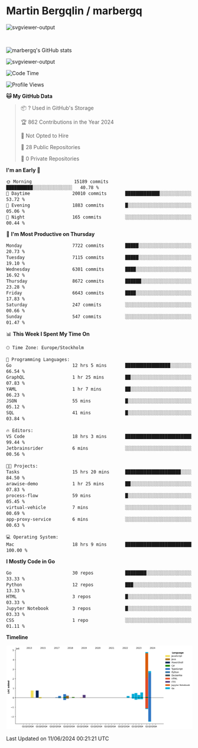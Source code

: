 # Martin Bergqlin / marbergq

![svgviewer-output](https://user-images.githubusercontent.com/2405410/206014777-22d41ecb-c24f-421d-b7d9-bba2cb5bb0de.svg)

<br>

<!--- [![Martin's Week](https://github-readme-stats.vercel.app/api/wakatime?username=marbergq&theme=dark)](https://github.com/anuraghazra/github-readme-stats) -->

![marbergq's GitHub stats](https://github-readme-stats.vercel.app/api?username=marbergq&count_private=true&show_icons=true)

![svgviewer-output](https://wakatime.com/badge/user/3f0a2069-6683-4e19-9a4a-7d21ea815067.svg)

<!--START_SECTION:waka-->
![Code Time](http://img.shields.io/badge/Code%20Time-4%2C127%20hrs%2046%20mins-blue)

![Profile Views](http://img.shields.io/badge/Profile%20Views-0-blue)

**🐱 My GitHub Data** 

> 📦 ? Used in GitHub's Storage 
 > 
> 🏆 862 Contributions in the Year 2024
 > 
> 🚫 Not Opted to Hire
 > 
> 📜 28 Public Repositories 
 > 
> 🔑 0 Private Repositories 
 > 
**I'm an Early 🐤** 

```text
🌞 Morning                15189 commits       ██████████░░░░░░░░░░░░░░░   40.78 % 
🌆 Daytime                20010 commits       █████████████░░░░░░░░░░░░   53.72 % 
🌃 Evening                1883 commits        █░░░░░░░░░░░░░░░░░░░░░░░░   05.06 % 
🌙 Night                  165 commits         ░░░░░░░░░░░░░░░░░░░░░░░░░   00.44 % 
```
📅 **I'm Most Productive on Thursday** 

```text
Monday                   7722 commits        █████░░░░░░░░░░░░░░░░░░░░   20.73 % 
Tuesday                  7115 commits        █████░░░░░░░░░░░░░░░░░░░░   19.10 % 
Wednesday                6301 commits        ████░░░░░░░░░░░░░░░░░░░░░   16.92 % 
Thursday                 8672 commits        ██████░░░░░░░░░░░░░░░░░░░   23.28 % 
Friday                   6643 commits        ████░░░░░░░░░░░░░░░░░░░░░   17.83 % 
Saturday                 247 commits         ░░░░░░░░░░░░░░░░░░░░░░░░░   00.66 % 
Sunday                   547 commits         ░░░░░░░░░░░░░░░░░░░░░░░░░   01.47 % 
```


📊 **This Week I Spent My Time On** 

```text
🕑︎ Time Zone: Europe/Stockholm

💬 Programming Languages: 
Go                       12 hrs 5 mins       █████████████████░░░░░░░░   66.54 % 
GraphQL                  1 hr 25 mins        ██░░░░░░░░░░░░░░░░░░░░░░░   07.83 % 
YAML                     1 hr 7 mins         ██░░░░░░░░░░░░░░░░░░░░░░░   06.23 % 
JSON                     55 mins             █░░░░░░░░░░░░░░░░░░░░░░░░   05.12 % 
SQL                      41 mins             █░░░░░░░░░░░░░░░░░░░░░░░░   03.84 % 

🔥 Editors: 
VS Code                  18 hrs 3 mins       █████████████████████████   99.44 % 
Jetbrainsrider           6 mins              ░░░░░░░░░░░░░░░░░░░░░░░░░   00.56 % 

🐱‍💻 Projects: 
Tasks                    15 hrs 20 mins      █████████████████████░░░░   84.50 % 
arawise-demo             1 hr 25 mins        ██░░░░░░░░░░░░░░░░░░░░░░░   07.83 % 
process-flow             59 mins             █░░░░░░░░░░░░░░░░░░░░░░░░   05.45 % 
virtual-vehicle          7 mins              ░░░░░░░░░░░░░░░░░░░░░░░░░   00.69 % 
app-proxy-service        6 mins              ░░░░░░░░░░░░░░░░░░░░░░░░░   00.63 % 

💻 Operating System: 
Mac                      18 hrs 9 mins       █████████████████████████   100.00 % 
```

**I Mostly Code in Go** 

```text
Go                       30 repos            ████████░░░░░░░░░░░░░░░░░   33.33 % 
Python                   12 repos            ███░░░░░░░░░░░░░░░░░░░░░░   13.33 % 
HTML                     3 repos             █░░░░░░░░░░░░░░░░░░░░░░░░   03.33 % 
Jupyter Notebook         3 repos             █░░░░░░░░░░░░░░░░░░░░░░░░   03.33 % 
CSS                      1 repo              ░░░░░░░░░░░░░░░░░░░░░░░░░   01.11 % 
```



**Timeline**

![Lines of Code chart](https://raw.githubusercontent.com/marbergq/marbergq/main/assets/bar_graph.png)


 Last Updated on 11/06/2024 00:21:21 UTC
<!--END_SECTION:waka-->
